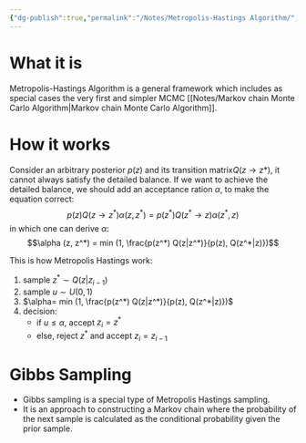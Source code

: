 ```yaml
---
{"dg-publish":true,"permalink":"/Notes/Metropolis-Hastings Algorithm/","noteIcon":""}
---
```


# What it is
Metropolis-Hastings Algorithm is a general framework which includes as special cases the very first and simpler MCMC [[Notes/Markov chain Monte Carlo Algorithm\|Markov chain Monte Carlo Algorithm]].

# How it works
Consider an arbitrary posterior $p(z)$ and its transition matrix$Q(z \rightarrow z*)$, it cannot always satisfy the detailed balance. If we want to achieve the detailed balance, we should add an acceptance ration $\alpha$, to make the equation correct:
$$p(z) Q(z \rightarrow z^*) \alpha (z, z^*) = p(z^*) Q(z^* \rightarrow z) \alpha (z^*, z)$$
in which one can derive $\alpha$:
$$\alpha (z, z^*) = min (1, \frac{p(z^*) Q(z|z^*)}{p(z), Q(z^*|z)})$$

This is how Metropolis Hastings work:
1. sample $z^* \sim Q(z|z_{i-1})$
2. sample $u \sim U(0, 1)$
3. $\alpha= min (1, \frac{p(z^*) Q(z|z^*)}{p(z), Q(z^*|z)})$
4. decision:
	- if $u \leq \alpha$, accept $z_i = z^*$
	- else, reject $z^*$ and accept $z_i = z_{i-1}$

# Gibbs Sampling
- Gibbs sampling is a special type of Metropolis Hastings sampling. 
- It is an approach to constructing a Markov chain where the probability of the next sample is calculated as the conditional probability given the prior sample.

